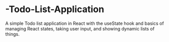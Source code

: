 # -Todo-List-Application
A simple Todo list application in React with the useState hook and basics of managing React states, taking user input, and showing dynamic lists of things.
